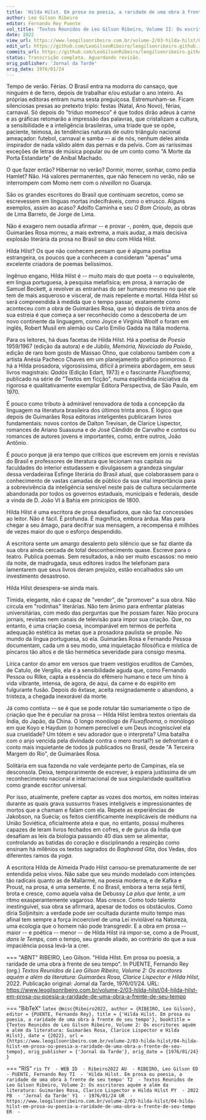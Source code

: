 ```yaml
---
title: 'Hilda Hilst. Em prosa ou poesia, a raridade de uma obra à frente de seu tempo'
author: Leo Gilson Ribeiro
editor: Fernando Rey Puente
vol_title: 'Textos Reunidos de Leo Gilson Ribeiro, Volume II: Os escritores aquém e além da literatura: Guimarães Rosa, Clarice Lispector e Hilda Hilst'
date: 2022
view_url: https://www.leogilsonribeiro.com.br/volume-2/03-hilda-hilst/04-hilda-hilst-em-prosa-ou-poesia-a-raridade-de-uma-obra-a-frente-de-seu-tempo
edit_url: https://github.com/LeoGilsonRibeiro/leogilsonribeiro.github.io/edit/main//docs/markdown/volume-2/03-hilda-hilst/04-hilda-hilst-em-prosa-ou-poesia-a-raridade-de-uma-obra-a-frente-de-seu-tempo.md
commits_url: https://github.com/LeoGilsonRibeiro/leogilsonribeiro.github.io/commits/main/docs/markdown/volume-2/03-hilda-hilst/04-hilda-hilst-em-prosa-ou-poesia-a-raridade-de-uma-obra-a-frente-de-seu-tempo.md
status: Transcrição completa. Aguardando revisão.
orig_publisher: 'Jornal da Tarde'
orig_date: 1976/01/24
---
```


Tempo de verão. Férias. O Brasil entra na modorra do cansaço, que ninguém é de ferro, depois de trabalhar e/ou estudar o ano inteiro. As próprias editoras entram numa sesta preguiçosa. Estremunham-se. Ficam silenciosas presas ao pretexto triplo: festas (Natal, Ano Novo), férias, carnaval. Só depois do "tríduo momesco" é que todos dirão adeus à carne e as gráficas retomarão a impressão das palavras, que cristalizam a cultura, a sensibilidade e a inteligência brasileiras, uma tríade que se opõe, paciente, teimosa, às tendências naturais de outro triângulo nacional ameaçador: futebol, carnaval e samba -- ai de nós, nenhum deles ainda inspirador de nada válido além das pernas e da pelvis. Com as raríssimas exceções de letras de música popular ou de um conto como "A Morte da Porta Estandarte" de Aníbal Machado.

O que fazer então? Hibernar no verão? Dormir, morrer, sonhar, como pedia Hamlet? Não. Há valores permanentes, que não fenecem no verão, não se interrompem com Momo nem com o *réveillon* no Guaruja.

São os grandes escritores do Brasil que continuam secretos, como se escrevessem em línguas mortas indecifráveis, como o etrusco. Alguns exemplos, assim ao acaso? Adolfo Caminha e seu *O Bom Crioulo*, as obras de Lima Barreto, de Jorge de Lima.

Não é exagero nem ousadia afirmar -- e provar -, porém, que, depois que Guimarães Rosa morreu, a mais extrema, a mais audaz, a mais decisiva explosão literária da prosa no Brasil se deu com Hilda Hilst.

Hilda Hilst? Os que não conhecem pensam que é alguma poetisa estrangeira, os poucos que a conhecem a consideram "apenas" uma excelente criadora de poemas belíssimos.

Ingênuo engano, Hilda Hilst é -- muito mais do que poeta -- o equivalente, em língua portuguesa, à pesquisa metafísica; em prosa, à narração de Samuel Beckett, a revolver as entranhas do ser humano mesmo no que ele tem de mais asqueroso e visceral, de mais repelente e mortal. Hilda Hilst só será compreendida à medida que o tempo passar, exatamente como aconteceu com a obra de Guimarães Rosa, que só depois de trinta anos de sua estreia é que começa a ser reconhecido como a descoberta de um novo continente da linguagem, como Joyce e Virgínia Woolf o foram em inglês, Robert Musil em alemão ou Carlo Emilio Gadda na Itália moderna.

Para os leitores, há duas facetas de Hilda Hilst. Há a poetisa de *Poesia* 1959/1967 (edição da autora) e de *Júbilo, Memória, Noviciado da Paixão*, edição de raro bom gosto de Massao Ohno, que colaborou também com a artista Anésia Pacheco Chaves em um planejamento gráfico primoroso. E há a Hilda prosadora, vigorosíssima, difícil à primeira abordagem, em seus livros magistrais: *Qadós* (Edição Edart, 1973) e o fascinante *Fluxofloema*, publicado na série de "Textos em ficção", numa esplêndida iniciativa da rigorosa e qualitativamente exemplar Editora Perspectiva, de São Paulo, em 1970.

É pouco como tributo à admirável renovadora de toda a concepção da linguagem na literatura brasileira dos últimos trinta anos. É lógico que depois de Guimarães Rosa editoras inteligentes publicaram livros fundamentais: novos contos de Dalton Trevisan, de Clarice Lispector, romances de Ariano Suassuna e de José Cândido de Carvalho e contos ou romances de autores jovens e importantes, como, entre outros, João Antõnio.

É pouco porque já era tempo que críticos que escrevem em jornis e revistas do Brasil e professores de literatura que lecionam nas capitais ou faculdades do interior estudassem e divulgassem a grandeza singular dessa verdadeiraa Esfinge literária do Brasil atual, que colaborassem para o conhecimento de vastas camadas de público da sua vital importância para a sobrevivência da inteligência sensível neste país de cultura secularmente abandonada por todos os governos estaduais, municipais e federais, desde a vinda de D. João VI à Bahia em prinícipios de 1800.

Hilda Hilst é uma escritora de prosa desafiadora, que não faz concessões ao leitor. Não é fácil. É profunda. É magnífica, embora árdua. Mas para chegar a seu âmago, para decifrar sua mensagem, a recompensa é milhões de vezes maior do que o esforço despendido.

A escritora sente um amargo desalento pelo silêncio que se faz diante da sua obra ainda cercada de total desconhecimento quase. Escreve para o teatro. Publica poemas. Sem resultados, a não ser muito escassos: no meio da noite, de madrugada, seus editores irados lhe telefonam para lamentarem que seus livros deram prejuízo, estão encalhados são um investimento desastroso.

Hilda Hilst desespera-se ainda mais.

Tímida, elegante, não é capaz de "vender", de "promover" a sua obra. Não circula em "rodinhas" literárias. Não tem ânimo para enfrentar plateias universitárias, com medo das perguntas que lhe possam fazer. Não procura jornais, revistas nem canais de televisão para impor sua criação. Que, no entanto, é uma criação coesa, incomparável em termos de perfeita adequação estética às metas que a prosadora paulista se propõe. No mundo da língua portuguesa, só ela. Guimarães Rosa e Fernando Pessoa documentam, cada um a seu modo, uma inquietação filosófica e mística de píncaros tão altos e de tão hermética severidade para consigo mesma.

Lírica cantor do amor em versos que traem vestígios eruditos de Camões, de Catulo, de Vergílio, ela é a sensibilidade aguda que, como Fernando Pessoa ou Rilke, capta a essência do efêmero humano e tece um hino à vida vibrante, intensa, de agora, de aqui, da carne e do espírito em fulgurante fusão. Depois do êxtase, aceita resignadamente o abandono, a tristeza, a chegada inexorável da morte.

Já como contista -- se é que se pode rotular tão sumariamente o tipo de criação que lhe é peculiar na prosa -- Hilda Hilst lembra textos orientais da Índia, do Japão, da China. O longo monólogo de *Fluxofloema*, o monólogo em que Koyo e Haydum (o homem perecível e um Deus incogniscível ela sua crueldade? Um tótem e seu adorador que o interpreta? Uma batalha com o anjo vencida pela divindade contra o mero mortal?) se defrontam é o conto mais inquietante de todos já publicados no Brasil, desde "A Terceira Margem do Rio", de Guimarães Rosa.

Solitária em sua fazenda no vale verdejante perto de Campinas, ela se desconsola. Deixa, temporarimente de escrever, à espera justíssima de um reconhecimento nacional e internacional de sua singularidade qualitativa como grande escritor universal.

Por isso, atualmente, prefere captar as vozes dos mortos, em noites inteiras durante as quais grava sussurros frases inteligíveis e impressionantes de mortos que a chamam e falam com ela. Repete as experiências de Jakobson, na Suécia; os feitos cientificamente inexplicáveis de médiuns na União Soviética, oficialmente ateia e que, no entanto, possui mulheres capazes de leram livros fechados em cofres, e de gurus da Índia que desafiam as leis da biologia passando 40 dias sem se alimentar, controlando as batidas do coração e disciplinando a respirção como ensinam há milênios os textos sagrados do *Baghavad Gita*, dos Vedas, dos diferentes ramos da *yoga*.

A escritora Hilda de Almeida Prado Hilst cansou-se prematuramente de ser entendida pelos vivos. Não sabe que seu mundo modelado com intenções tão radicais quanto as de Mallarmé, na poesia moderna, e de Kafka e Proust, na prosa, é uma semente. E no Brasil, embora a terra seja fértil, brota e cresce, como aquela valsa de Debussy *La plus que lente*, a um ritmo exasperantemente vagaroso. Mas cresce. Como todo talento inestinguível, sua obra se afirmará, apesar de todos os obstáculos. Como diria Soljinitsin: a verdade pode ser ocultada durante muito tempo mas afinal tem sempre a força incoercível de uma Lei inviolável na Natureza, uma ecologia que o homem não pode transgredir. E a obra em prosa -- maior -- e poética -- menor -- de Hilda Hilst irá impor-se, como a de Proust, *dans le Temps*, com o tempo, seu grande aliado, ao contrário do que a sua impaciência possa levá-la a crer.


=== "ABNT"
    RIBEIRO, Leo Gilson. "Hilda Hilst. Em prosa ou poesia, a raridade de uma obra à frente de seu tempo". In PUENTE, Fernando Rey (org.) <em>Textos Reunidos de Leo Gilson Ribeiro, Volume 2: Os escritores aquém e além da literatura: Guimarães Rosa, Clarice Lispector e Hilda Hilst</em>, 2022. Publicação original: Jornal da Tarde, 1976/01/24. URL: <a href="stable_url">https://www.leogilsonribeiro.com.br/volume-2/03-hilda-hilst/04-hilda-hilst-em-prosa-ou-poesia-a-raridade-de-uma-obra-a-frente-de-seu-tempo</a>

=== "BibTeX"
    ```latex
    @misc{Ribeiro2022,
    author = {RIBEIRO, Leo Gilson},
    editor = {PUENTE, Fernando Rey},
    title = {'Hilda Hilst. Em prosa ou poesia, a raridade de uma obra à frente de seu tempo'},
    booktitle = {Textos Reunidos de Leo Gilson Ribeiro, Volume 2: Os escritores aquém e além da literatura: Guimarães Rosa, Clarice Lispector e Hilda Hilst},
    date = {2022},
    url = {https://www.leogilsonribeiro.com.br/volume-2/03-hilda-hilst/04-hilda-hilst-em-prosa-ou-poesia-a-raridade-de-uma-obra-a-frente-de-seu-tempo},
    orig_publisher = {'Jornal da Tarde'},
    orig_date = {1976/01/24}
    }
    ```

=== "RIS"
    ```ris
    TY  - WEB
    ID  - Ribeiro2022
    AU  - RIBEIRO, Leo Gilson
    ED  - PUENTE, Fernando Rey
    TI  - 'Hilda Hilst. Em prosa ou poesia, a raridade de uma obra à frente de seu tempo'
    T2  - Textos Reunidos de Leo Gilson Ribeiro, Volume 2: Os escritores aquém e além da literatura: Guimarães Rosa, Clarice Lispector e Hilda Hilst
    PY  - 2022
    PB  - 'Jornal da Tarde'
    Y1  - 1976/01/24
    UR  - https://www.leogilsonribeiro.com.br/volume-2/03-hilda-hilst/04-hilda-hilst-em-prosa-ou-poesia-a-raridade-de-uma-obra-a-frente-de-seu-tempo
    ER  - 
    ```
